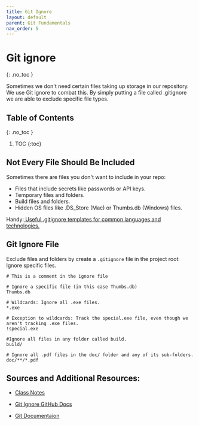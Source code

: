 ```yaml
---
title: Git Ignore
layout: default
parent: Git Fundamentals 
nav_order: 5
---
```

<!-- prettier-ignore-start -->
# Git ignore
{: .no_toc }

Sometimes we don't need certain files taking up storage in our repository. We use Git ignore to combat this. By simply putting a file called .gitignore we are able to exclude specific file types. 

## Table of Contents
{: .no_toc }

1. TOC
{:toc}

<!-- prettier-ignore-end -->
## Not Every File Should Be Included
Sometimes there are files you don't want to include in your repo:
- Files that include secrets like passwords or API keys.
- Temporary files and folders.
- Build files and folders.
- Hidden OS files like .DS_Store (Mac) or Thumbs.db (Windows) files.

Handy:[ Useful .gitignore templates for common languages and technologies.](https://github.com/github/gitignore) 

## Git Ignore File
Exclude files and folders by create a ``.gitignore`` file in the project root:
Ignore specific files.
```
# This is a comment in the ignore file

# Ignore a specific file (in this case Thumbs.db)
Thumbs.db

# Wildcards: Ignore all .exe files.
*.exe

# Exception to wildcards: Track the special.exe file, even though we aren't tracking .exe files.
!special.exe

#Ignore all files in any folder called build.
build/

# Ignore all .pdf files in the doc/ folder and any of its sub-folders.
doc/**/*.pdf
```


## Sources and Additional Resources:

- [Class Notes](https://stungeye.github.io/Software-Development-And-Documentation-1/01-version-control-tools/index.html#33)

- [Git Ignore GitHub Docs](https://docs.github.com/en/get-started/git-basics/ignoring-files)

- [Git Documentaion](https://git-scm.com/docs/gitignore)

